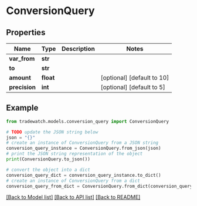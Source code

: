 # ConversionQuery


## Properties

Name | Type | Description | Notes
------------ | ------------- | ------------- | -------------
**var_from** | **str** |  | 
**to** | **str** |  | 
**amount** | **float** |  | [optional] [default to 10]
**precision** | **int** |  | [optional] [default to 5]

## Example

```python
from tradewatch.models.conversion_query import ConversionQuery

# TODO update the JSON string below
json = "{}"
# create an instance of ConversionQuery from a JSON string
conversion_query_instance = ConversionQuery.from_json(json)
# print the JSON string representation of the object
print(ConversionQuery.to_json())

# convert the object into a dict
conversion_query_dict = conversion_query_instance.to_dict()
# create an instance of ConversionQuery from a dict
conversion_query_from_dict = ConversionQuery.from_dict(conversion_query_dict)
```
[[Back to Model list]](../README.md#documentation-for-models) [[Back to API list]](../README.md#documentation-for-api-endpoints) [[Back to README]](../README.md)


